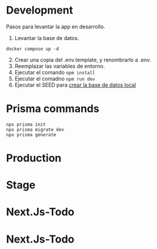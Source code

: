 # Development

Pasos para levantar la app en desarrollo.

1. Levantar la base de datos.

```
docker compose up -d
```

2. Crear una copia del .env.template, y renombrarlo a .env.
3. Reemplazar las variables de entorno.
4. Ejecutar el comando `npm install`
5. Ejecutar el comadno `npm run dev`
6. Ejecutar el SEED para [crear la base de datos local](localhost:3000/api/seed)

# Prisma commands

```
npx prisma init
npx prisma migrate dev
npx prisma generate
```

# Production

# Stage

# Next.Js-Todo

# Next.Js-Todo
